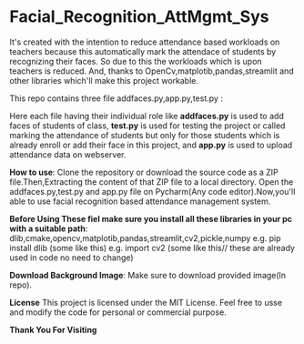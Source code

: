# Facial_Recognition_AttMgmt_Sys
It's created with the intention to reduce attendance based workloads on teachers because this automatically mark the attendace of students by recognizing their faces. So due to this the workloads which is upon teachers
is reduced. And, thanks to OpenCv,matplotib,pandas,streamlit and other libraries which'll make this project workable.

This repo contains three file addfaces.py,app.py,test.py :

Here each file having their individual role like **addfaces.py** is used to add faces of students of class, **test.py** is used for testing the project or called marking the attendance of students but only for those students
which is already enroll or add their face in this project, and **app.py** is used to upload attendance data on webserver.

**How to use**:
Clone the repository or download the source code as a ZIP file.Then,Extracting the content of that ZIP file to a local directory.
Open the addfaces.py,test.py and app.py file on Pycharm(Any code editor).Now,you'll able to use facial recognition based attendance management system.

**Before Using These fiel make sure you install all these libraries in your pc with a suitable path**:
dlib,cmake,opencv,matplotib,pandas,streamlit,cv2,pickle,numpy
e.g. pip install dlib (some like this)
e.g. import cv2 (some like this// these are already used in code no need to change)

**Download Background Image**:
Make sure to download provided image(In repo).

**License**
This project is licensed under the MIT License. Feel free to usse and modify the code for personal or commercial purpose.

**Thank You For Visiting**





